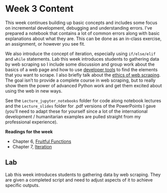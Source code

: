 # Week 3 Content
This week continues building up basic concepts and includes some focus on incremental development, debugging and understanding errors. I’ve prepared a notebook that contains a lot of common errors along with basic explanations about what they are. This can be done as an in-class exercise, an assignment, or however you see fit.

We also introduce the concept of iteration, especially using `if/else/elif` and `while` statements. Lab this week introduces students to gathering data by web scraping so I include some discussion and group work about the basics of a web page and how to use [developer tools](https://developer.mozilla.org/en-US/docs/Tools) to find the elements that you want to scrape. I also briefly talk about the [ethics of web scraping](https://www.empiricaldata.org/dataladyblog/a-guide-to-ethical-web-scraping). The goal isn’t to provide a complete course in web scraping, but to really show them the power of advanced Python work and get them excited about using the web in new ways.

See the `Lecture_jupyter_notebooks` folder for code along notebook lectures and the `Lecture_slides` folder for .pdf versions of the PowerPoints I gave (you’ll need to adapt these for yourself since a lot of the international development / humanitarian examples are pulled straight from my professional experience).

**Readings for the week**

- Chapter 6,  [Fruitful Functions](http://greenteapress.com/thinkpython2/html/thinkpython2007.html)
- Chapter 7, [Iteration](http://greenteapress.com/thinkpython2/html/thinkpython2008.html)

## Lab
Lab this week introduces students to gathering data by web scraping. They are given a completed script and need to adjust aspects of it to achieve specific outputs.
